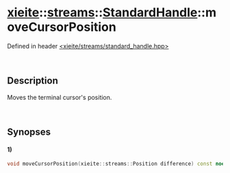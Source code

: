 # [xieite](../../../../../xieite.md)\:\:[streams](../../../../../streams.md)\:\:[StandardHandle](../../../standard_handle.md)\:\:moveCursorPosition
Defined in header [<xieite/streams/standard_handle.hpp>](../../../../../../include/xieite/streams/standard_handle.hpp)

&nbsp;

## Description
Moves the terminal cursor's position.

&nbsp;

## Synopses
#### 1)
```cpp
void moveCursorPosition(xieite::streams::Position difference) const noexcept;
```

